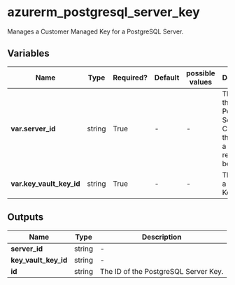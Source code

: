 # azurerm_postgresql_server_key

Manages a Customer Managed Key for a PostgreSQL Server.

## Variables

| Name | Type | Required? | Default  | possible values | Description |
| ---- | ---- | --------- | -------- | ----------- | ----------- |
| **var.server_id** | string | True | -  |  -  | The ID of the PostgreSQL Server. Changing this forces a new resource to be created. | 
| **var.key_vault_key_id** | string | True | -  |  -  | The URL to a Key Vault Key. | 



## Outputs

| Name | Type | Description |
| ---- | ---- | --------- | 
| **server_id** | string  | - | 
| **key_vault_key_id** | string  | - | 
| **id** | string  | The ID of the PostgreSQL Server Key. | 